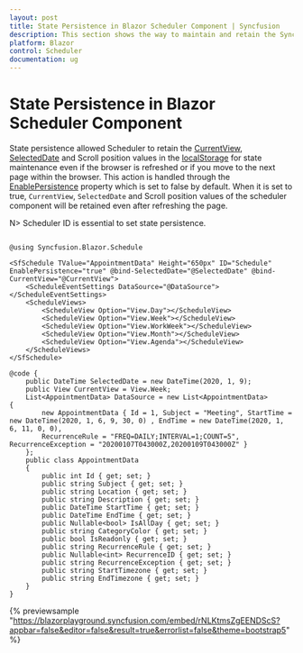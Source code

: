 ```yaml
---
layout: post
title: State Persistence in Blazor Scheduler Component | Syncfusion
description: This section shows the way to maintain and retain the Syncfusion Blazor scheduler component states even after refreshing the page.
platform: Blazor
control: Scheduler
documentation: ug
---
```


# State Persistence in Blazor Scheduler Component

State persistence allowed Scheduler to retain the [CurrentView](https://help.syncfusion.com/cr/blazor/Syncfusion.Blazor.Schedule.SfSchedule-1.html#Syncfusion_Blazor_Schedule_SfSchedule_1_CurrentView), [SelectedDate](https://help.syncfusion.com/cr/blazor/Syncfusion.Blazor.Schedule.SfSchedule-1.html#Syncfusion_Blazor_Schedule_SfSchedule_1_SelectedDate) and Scroll position values in the [localStorage](https://www.w3schools.com/html/html5_webstorage.asp#) for state maintenance even if the browser is refreshed or if you move to the next page within the browser. This action is handled through the [EnablePersistence](https://help.syncfusion.com/cr/blazor/Syncfusion.Blazor.Schedule.SfSchedule-1.html#Syncfusion_Blazor_Schedule_SfSchedule_1_EnablePersistence) property which is set to false by default. When it is set to true, `CurrentView`, `SelectedDate` and Scroll position values of the scheduler component will be retained even after refreshing the page.

N> Scheduler ID is essential to set state persistence.

```cshtml

@using Syncfusion.Blazor.Schedule

<SfSchedule TValue="AppointmentData" Height="650px" ID="Schedule" EnablePersistence="true" @bind-SelectedDate="@SelectedDate" @bind-CurrentView="@CurrentView">
    <ScheduleEventSettings DataSource="@DataSource"></ScheduleEventSettings>
    <ScheduleViews>
        <ScheduleView Option="View.Day"></ScheduleView>
        <ScheduleView Option="View.Week"></ScheduleView>
        <ScheduleView Option="View.WorkWeek"></ScheduleView>
        <ScheduleView Option="View.Month"></ScheduleView>
        <ScheduleView Option="View.Agenda"></ScheduleView>
    </ScheduleViews>
</SfSchedule>

@code {
    public DateTime SelectedDate = new DateTime(2020, 1, 9);
    public View CurrentView = View.Week;
    List<AppointmentData> DataSource = new List<AppointmentData>
{
        new AppointmentData { Id = 1, Subject = "Meeting", StartTime = new DateTime(2020, 1, 6, 9, 30, 0) , EndTime = new DateTime(2020, 1, 6, 11, 0, 0),
        RecurrenceRule = "FREQ=DAILY;INTERVAL=1;COUNT=5", RecurrenceException = "20200107T043000Z,20200109T043000Z" }
    };
    public class AppointmentData
    {
        public int Id { get; set; }
        public string Subject { get; set; }
        public string Location { get; set; }
        public string Description { get; set; }
        public DateTime StartTime { get; set; }
        public DateTime EndTime { get; set; }
        public Nullable<bool> IsAllDay { get; set; }
        public string CategoryColor { get; set; }
        public bool IsReadonly { get; set; }
        public string RecurrenceRule { get; set; }
        public Nullable<int> RecurrenceID { get; set; }
        public string RecurrenceException { get; set; }
        public string StartTimezone { get; set; }
        public string EndTimezone { get; set; }
    }
}
```

{% previewsample "https://blazorplayground.syncfusion.com/embed/rNLKtmsZgEENDScS?appbar=false&editor=false&result=true&errorlist=false&theme=bootstrap5" %}